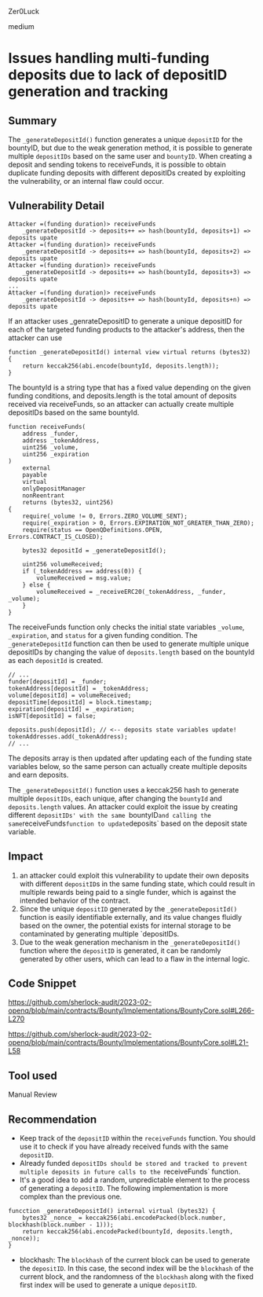 Zer0Luck

medium

# Issues handling multi-funding deposits due to lack of depositID generation and tracking

## Summary
The `_generateDepositId()` function generates a unique `depositID` for the bountyID, but due to the weak generation method, it is possible to generate multiple `depositIDs` based on the same user and `bountyID`.
When creating a deposit and sending tokens to receiveFunds, it is possible to obtain duplicate funding deposits with different depositIDs created by exploiting the vulnerability, or an internal flaw could occur.

## Vulnerability Detail
```text
Attacker =(funding duration)> receiveFunds
    _generateDepositId -> deposits++ => hash(bountyId, deposits+1) => deposits upate
Attacker =(funding duration)> receiveFunds
    _generateDepositId -> deposits++ => hash(bountyId, deposits+2) => deposits upate
Attacker =(funding duration)> receiveFunds
    _generateDepositId -> deposits++ => hash(bountyId, deposits+3) => deposits upate
...
Attacker =(funding duration)> receiveFunds
    _generateDepositId -> deposits++ => hash(bountyId, deposits+n) => deposits upate
```
If an attacker uses _genrateDepositID to generate a unique depositID for each of the targeted funding products to the attacker's address, then the attacker can use
```solidity
function _generateDepositId() internal view virtual returns (bytes32) {
    return keccak256(abi.encode(bountyId, deposits.length));
}
```
The bountyId is a string type that has a fixed value depending on the given funding conditions, and deposits.length is the total amount of deposits received via receiveFunds, so an attacker can actually create multiple depositIDs based on the same bountyId.

```solidity
function receiveFunds(
    address _funder,
    address _tokenAddress,
    uint256 _volume,
    uint256 _expiration
)
    external
    payable
    virtual
    onlyDepositManager
    nonReentrant
    returns (bytes32, uint256)
{
    require(_volume != 0, Errors.ZERO_VOLUME_SENT);
    require(_expiration > 0, Errors.EXPIRATION_NOT_GREATER_THAN_ZERO);
    require(status == OpenQDefinitions.OPEN, Errors.CONTRACT_IS_CLOSED);

    bytes32 depositId = _generateDepositId();

    uint256 volumeReceived;
    if (_tokenAddress == address(0)) {
        volumeReceived = msg.value;
    } else {
        volumeReceived = _receiveERC20(_tokenAddress, _funder, _volume);
    }
}
```
The receiveFunds function only checks the initial state variables `_volume`, `_expiration`, and `status` for a given funding condition.
The `_generateDepositId` function can then be used to generate multiple unique depositIDs by changing the value of `deposits.length` based on the bountyId as each `depositId` is created. 
```solidity
// ...
funder[depositId] = _funder;
tokenAddress[depositId] = _tokenAddress;
volume[depositId] = volumeReceived;
depositTime[depositId] = block.timestamp;
expiration[depositId] = _expiration;
isNFT[depositId] = false;

deposits.push(depositId); // <-- deposits state variables update!
tokenAddresses.add(_tokenAddress);
// ...
```
The deposits array is then updated after updating each of the funding state variables below, so the same person can actually create multiple deposits and earn deposits.

The `_generateDepositId()` function uses a keccak256 hash to generate multiple `depositIDs`, each unique, after changing the `bountyId` and `deposits.length` values. An attacker could exploit the issue by creating different `depositIDs' with the same `bountyID` and calling the same `receiveFunds` function to update `deposits` based on the deposit state variable.

## Impact
1. an attacker could exploit this vulnerability to update their own deposits with different `depositID`s in the same funding state, which could result in multiple rewards being paid to a single funder, which is against the intended behavior of the contract.
2. Since the unique `depositID` generated by the `_generateDepositId()` function is easily identifiable externally, and its value changes fluidly based on the owner, the potential exists for internal storage to be contaminated by generating multiple `depositIDs.
3. Due to the weak generation mechanism in the `_generateDepositId()` function where the `depositID` is generated, it can be randomly generated by other users, which can lead to a flaw in the internal logic.

## Code Snippet
https://github.com/sherlock-audit/2023-02-openq/blob/main/contracts/Bounty/Implementations/BountyCore.sol#L266-L270

https://github.com/sherlock-audit/2023-02-openq/blob/main/contracts/Bounty/Implementations/BountyCore.sol#L21-L58

## Tool used
Manual Review

## Recommendation
- Keep track of the `depositID` within the `receiveFunds` function. You should use it to check if you have already received funds with the same `depositID`.
- Already funded `depositIDs should be stored and tracked to prevent multiple deposits in future calls to the `receiveFunds` function.
- It's a good idea to add a random, unpredictable element to the process of generating a `depositID`. The following implementation is more complex than the previous one.
```solidity
funcction _generateDepositId() internal virtual (bytes32) {
    bytes32 _nonce_ = keccak256(abi.encodePacked(block.number, blockhash(block.number - 1)));
    return keccak256(abi.encodePacked(bountyId, deposits.length, _nonce));
}
```
- blockhash: The `blockhash` of the current block can be used to generate the `depositID`.
In this case, the second index will be the `blockhash` of the current block, and the randomness of the `blockhash` along with the fixed first index will be used to generate a unique `depositID`.

